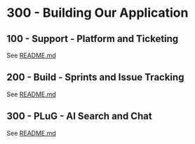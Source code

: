 # 300 - Building Our Application

## 100 - Support - Platform and Ticketing

See [README.md](./100/README.md)

## 200 - Build - Sprints and Issue Tracking 

See [README.md](./200/README.md)

## 300 - PLuG - AI Search and Chat

See [README.md](./300/README.md)

